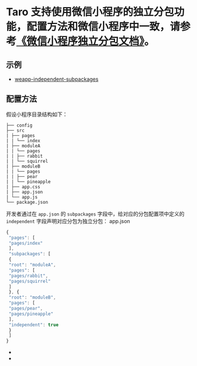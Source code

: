 # Taro 支持使用微信小程序的独立分包功能，配置方法和微信小程序中一致，请参考[《微信小程序独立分包文档》](https://developers.weixin.qq.com/miniprogram/dev/framework/subpackages/independent.html)。
## 示例[​](independent-subpackage.html#示例)

- [weapp-independent-subpackages](https://github.com/NervJS/taro/tree/next/examples/weapp-independent-subpackages)
## 配置方法[​](independent-subpackage.html#配置方法)
假设小程序目录结构如下：
```text
├── config
├── src
| ├── pages
| | └── index
| ├── moduleA
| | └── pages
| | ├── rabbit
| | └── squirrel
| ├── moduleB
| | └── pages
| | ├── pear
| | └── pineapple
| ├── app.css
| ├── app.json
| └── app.js
└── package.json
```

开发者通过在 `app.json` 的 `subpackages` 字段中，给对应的分包配置项中定义的 `independent` 字段声明对应分包为独立分包：
app.json
```js
{
 "pages": [
 "pages/index"
 ],
 "subpackages": [
 {
 "root": "moduleA",
 "pages": [
 "pages/rabbit",
 "pages/squirrel"
 ]
 }, {
 "root": "moduleB",
 "pages": [
 "pages/pear",
 "pages/pineapple"
 ],
 "independent": true
 }
 ]
}
```

- 
-
